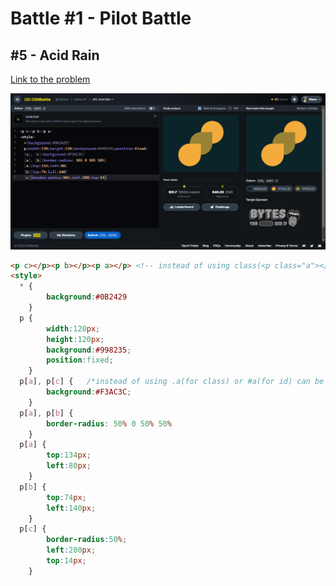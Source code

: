 # Battle #1 - Pilot Battle

## #5 - Acid Rain

[Link to the problem](https://cssbattle.dev/play/5)

![result](./img/5-acid-rain.png)

```html
<p c></p><p b></p><p a></p> <!-- instead of using class(<p class="a"></p>) or id(<p id="a">) simply uses <p a></p> or <p> -->
<style>
  * {
        background:#0B2429
    }
  p {
        width:120px;
        height:120px;
        background:#998235;
        position:fixed;
    }
  p[a], p[c] {   /*instead of using .a(for class) or #a(for id) can be called p[a] with p tag or just [a] with square brackets*/
        background:#F3AC3C;
    }
  p[a], p[b] {
        border-radius: 50% 0 50% 50%
    }
  p[a] {
        top:134px;
        left:80px;
    }
  p[b] {
        top:74px;
        left:140px;
    }
  p[c] {
        border-radius:50%;
        left:200px;
        top:14px;
    }
```